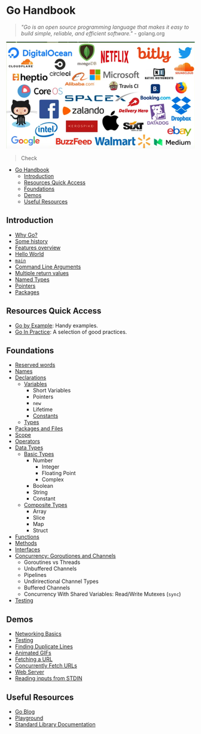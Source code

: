 # Go Handbook

> *"Go is an open source programming language that makes it easy to build simple, reliable, and efficient software."* - golang.org

![](2021-11-02-19-43-23.png)

> Check 

- [Go Handbook](#go-handbook)
  - [Introduction](#introduction)
  - [Resources Quick Access](#resources-quick-access)
  - [Foundations](#foundations)
  - [Demos](#demos)
  - [Useful Resources](#useful-resources)

## Introduction

* [Why Go?](intro/why)
* [Some history](intro/history)
* [Features overview](intro/features)
* [Hello World](intro/hello)
* [`main`](intro/main)
* [Command Line Arguments](demos/intro/args)
* [Multiple return values](demos/intros/multiple-return)
* [Named Types](intro/named-types)
* [Pointers](intro/pointers)
* [Packages](intro/packages)

## Resources Quick Access

* [Go by Example](https://gobyexample.com/): Handy examples.
* [Go In Practice](https://github.com/herrera-ignacio/go-in-practice): A selection of good practices.

## Foundations

* [Reserved words](foundations/keywords)
* [Names](foundations/names)
* [Declarations](foundations/declarations)
  * [Variables](foundations/declarations/variables)
    * Short Variables
    * Pointers
    * `new`
    * Lifetime
    * [Constants](foundations/declarations/constants)
  * [Types](foundations/declarations/types)
* [Packages and Files](foundations/packages)
* [Scope](foundations/scope)
* [Operators](foundations/operators)
* [Data Types](foundations/data-types)
  * [Basic Types](foundations/data-types/basic)
    * Number
      * Integer
      * Floating Point
      * Complex
    * Boolean
    * String
    * Constant
  * [Composite Types](foundations/data-types/composite)
    * Array
    * Slice
    * Map
    * Struct
* [Functions](foundations/functions)
* [Methods](foundations/methods)
* [Interfaces](foundations/interfaces)
* [Concurrency: Goroutiones and Channels](foundations/concurrency)
  * Goroutines vs Threads
  * Unbuffered Channels
  * Pipelines
  * Undirirectional Channel Types
  * Buffered Channels
  * Concurrency With Shared Variables: Read/Write Mutexes (`sync`)
* [Testing](foundations/testing)

## Demos 

* [Networking Basics](demos/intro/networking)
* [Testing](demos/intro/testing)
* [Finding Duplicate Lines](demos/intro/finding-duplicate-lines)
* [Animated GIFs](demos/intro/gifs)
* [Fetching a URL](demos/intro/fetching-url)
* [Concurrently Fetch URLs](demos/intro/concurrent-fetch)
* [Web Server](demos/intro/web-server)
* [Reading inputs from STDIN](demos/intro/reading-inputs/main.go)

## Useful Resources

* [Go Blog](https://blog.golang.org/)
* [Playground](https://play.golang.org)
* [Standard Library Documentation](https://golang.org/pkg)
